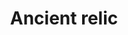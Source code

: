 ---
layout: item
title: Ancient relic
item-id: 22305
datatable: true
id: 22305
name: "Ancient relic"
members: true
lowalch: 6400000
highalch: 9600000
examine: "A mysterious artifact of ancient times, emblem traders will pay you extremely handsomely for this."
monsters:
  - id: 7881
    name: "Revenant imp"
    members: true
    combat_level: 7
    wiki_url: "https://oldschool.runescape.wiki/w/Revenant_imp"
    drops:
      - quantity: "1"
        rarity: 0.000022727272727272726
    image: "https://oldschool.runescape.wiki/images/6/67/Revenant_imp.png?212cc"
  - id: 7931
    name: "Revenant goblin"
    members: true
    combat_level: 15
    wiki_url: "https://oldschool.runescape.wiki/w/Revenant_goblin"
    drops:
      - quantity: "1"
        rarity: 0.00003410641200545703
    image: "https://oldschool.runescape.wiki/images/c/c7/Revenant_goblin.png?212cc"
  - id: 7932
    name: "Revenant pyrefiend"
    members: true
    combat_level: 52
    wiki_url: "https://oldschool.runescape.wiki/w/Revenant_pyrefiend"
    drops:
      - quantity: "1"
        rarity: 0.00007961783439490445
    image: "https://oldschool.runescape.wiki/images/e/e4/Revenant_pyrefiend.png?937a2"
  - id: 7933
    name: "Revenant hobgoblin"
    members: true
    combat_level: 60
    wiki_url: "https://oldschool.runescape.wiki/w/Revenant_hobgoblin"
    drops:
      - quantity: "1"
        rarity: 0.00007961783439490445
    image: "https://oldschool.runescape.wiki/images/8/8e/Revenant_hobgoblin.png?76f4e"
  - id: 7934
    name: "Revenant cyclops"
    members: true
    combat_level: 82
    wiki_url: "https://oldschool.runescape.wiki/w/Revenant_cyclops"
    drops:
      - quantity: "1"
        rarity: 0.00010245901639344262
    image: "https://oldschool.runescape.wiki/images/2/2b/Revenant_cyclops.png?81747"
  - id: 7935
    name: "Revenant hellhound"
    members: true
    combat_level: 90
    wiki_url: "https://oldschool.runescape.wiki/w/Revenant_hellhound"
    drops:
      - quantity: "1"
        rarity: 0.00010245901639344262
    image: "https://oldschool.runescape.wiki/images/thumb/0/0a/Revenant_hellhound.png/1200px-Revenant_hellhound.png?212cc"
  - id: 7936
    name: "Revenant demon"
    members: true
    combat_level: 98
    wiki_url: "https://oldschool.runescape.wiki/w/Revenant_demon"
    drops:
      - quantity: "1"
        rarity: 0.00010245901639344262
    image: "https://oldschool.runescape.wiki/images/0/07/Revenant_demon.png?81747"
  - id: 7937
    name: "Revenant ork"
    members: true
    combat_level: 105
    wiki_url: "https://oldschool.runescape.wiki/w/Revenant_ork"
    drops:
      - quantity: "1"
        rarity: 0.00011363636363636364
    image: "https://oldschool.runescape.wiki/images/1/12/Revenant_ork.png?937a2"
  - id: 7938
    name: "Revenant dark beast"
    members: true
    combat_level: 120
    wiki_url: "https://oldschool.runescape.wiki/w/Revenant_dark_beast"
    drops:
      - quantity: "1"
        rarity: 0.00011363636363636364
    image: "https://oldschool.runescape.wiki/images/thumb/5/5e/Revenant_dark_beast.png/1200px-Revenant_dark_beast.png?81747"
  - id: 7939
    name: "Revenant knight"
    members: true
    combat_level: 126
    wiki_url: "https://oldschool.runescape.wiki/w/Revenant_knight"
    drops:
      - quantity: "1"
        rarity: 0.000125
    image: "https://oldschool.runescape.wiki/images/e/e6/Revenant_knight.png?937a2"
  - id: 7940
    name: "Revenant dragon"
    members: true
    combat_level: 135
    wiki_url: "https://oldschool.runescape.wiki/w/Revenant_dragon"
    drops:
      - quantity: "1"
        rarity: 0.000125
    image: "https://oldschool.runescape.wiki/images/f/f4/Revenant_dragon.png?81747"
---
